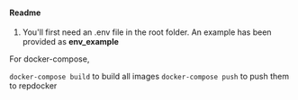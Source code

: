 #### Readme


1. You'll first need an .env file in the root folder. An example has been provided as **env_example**


For docker-compose, 

``docker-compose build`` to build all images
``docker-compose push`` to push them to repdocker






